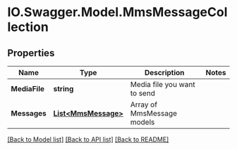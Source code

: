 # IO.Swagger.Model.MmsMessageCollection
## Properties

Name | Type | Description | Notes
------------ | ------------- | ------------- | -------------
**MediaFile** | **string** | Media file you want to send | 
**Messages** | [**List&lt;MmsMessage&gt;**](MmsMessage.md) | Array of MmsMessage models | 

[[Back to Model list]](../README.md#documentation-for-models) [[Back to API list]](../README.md#documentation-for-api-endpoints) [[Back to README]](../README.md)

